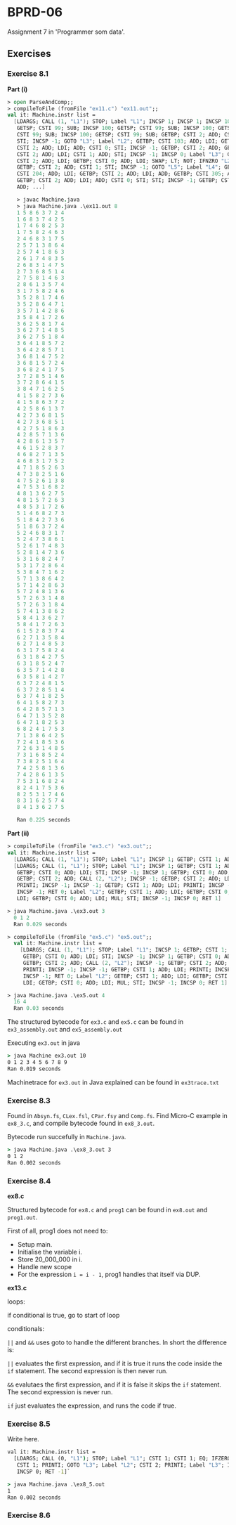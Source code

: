 # BPRD-06

Assignment 7 in 'Programmer som data'.

## Exercises

### Exercise 8.1

**Part (i)**

```fsharp
> open ParseAndComp;;
> compileToFile (fromFile "ex11.c") "ex11.out";;
val it: Machine.instr list =
  [LDARGS; CALL (1, "L1"); STOP; Label "L1"; INCSP 1; INCSP 1; INCSP 100;
   GETSP; CSTI 99; SUB; INCSP 100; GETSP; CSTI 99; SUB; INCSP 100; GETSP;
   CSTI 99; SUB; INCSP 100; GETSP; CSTI 99; SUB; GETBP; CSTI 2; ADD; CSTI 1;
   STI; INCSP -1; GOTO "L3"; Label "L2"; GETBP; CSTI 103; ADD; LDI; GETBP;
   CSTI 2; ADD; LDI; ADD; CSTI 0; STI; INCSP -1; GETBP; CSTI 2; ADD; GETBP;
   CSTI 2; ADD; LDI; CSTI 1; ADD; STI; INCSP -1; INCSP 0; Label "L3"; GETBP;
   CSTI 2; ADD; LDI; GETBP; CSTI 0; ADD; LDI; SWAP; LT; NOT; IFNZRO "L2";
   GETBP; CSTI 2; ADD; CSTI 1; STI; INCSP -1; GOTO "L5"; Label "L4"; GETBP;
   CSTI 204; ADD; LDI; GETBP; CSTI 2; ADD; LDI; ADD; GETBP; CSTI 305; ADD; LDI;
   GETBP; CSTI 2; ADD; LDI; ADD; CSTI 0; STI; STI; INCSP -1; GETBP; CSTI 2;
   ADD; ...]

   > javac Machine.java
   > java Machine.java .\ex11.out 8
   1 5 8 6 3 7 2 4 
   1 6 8 3 7 4 2 5
   1 7 4 6 8 2 5 3
   1 7 5 8 2 4 6 3 
   2 4 6 8 3 1 7 5
   2 5 7 1 3 8 6 4
   2 5 7 4 1 8 6 3
   2 6 1 7 4 8 3 5
   2 6 8 3 1 4 7 5 
   2 7 3 6 8 5 1 4
   2 7 5 8 1 4 6 3
   2 8 6 1 3 5 7 4
   3 1 7 5 8 2 4 6
   3 5 2 8 1 7 4 6 
   3 5 2 8 6 4 7 1
   3 5 7 1 4 2 8 6
   3 5 8 4 1 7 2 6
   3 6 2 5 8 1 7 4
   3 6 2 7 1 4 8 5
   3 6 2 7 5 1 8 4 
   3 6 4 1 8 5 7 2
   3 6 4 2 8 5 7 1
   3 6 8 1 4 7 5 2
   3 6 8 1 5 7 2 4
   3 6 8 2 4 1 7 5
   3 7 2 8 5 1 4 6 
   3 7 2 8 6 4 1 5
   3 8 4 7 1 6 2 5
   4 1 5 8 2 7 3 6 
   4 1 5 8 6 3 7 2
   4 2 5 8 6 1 3 7
   4 2 7 3 6 8 1 5
   4 2 7 3 6 8 5 1 
   4 2 7 5 1 8 6 3
   4 2 8 5 7 1 3 6
   4 2 8 6 1 3 5 7
   4 6 1 5 2 8 3 7
   4 6 8 2 7 1 3 5 
   4 6 8 3 1 7 5 2
   4 7 1 8 5 2 6 3
   4 7 3 8 2 5 1 6
   4 7 5 2 6 1 3 8
   4 7 5 3 1 6 8 2
   4 8 1 3 6 2 7 5
   4 8 1 5 7 2 6 3
   4 8 5 3 1 7 2 6 
   5 1 4 6 8 2 7 3
   5 1 8 4 2 7 3 6
   5 1 8 6 3 7 2 4
   5 2 4 6 8 3 1 7
   5 2 4 7 3 8 6 1
   5 2 6 1 7 4 8 3
   5 2 8 1 4 7 3 6
   5 3 1 6 8 2 4 7
   5 3 1 7 2 8 6 4
   5 3 8 4 7 1 6 2
   5 7 1 3 8 6 4 2 
   5 7 1 4 2 8 6 3
   5 7 2 4 8 1 3 6
   5 7 2 6 3 1 4 8
   5 7 2 6 3 1 8 4
   5 7 4 1 3 8 6 2
   5 8 4 1 3 6 2 7 
   5 8 4 1 7 2 6 3
   6 1 5 2 8 3 7 4
   6 2 7 1 3 5 8 4
   6 2 7 1 4 8 5 3
   6 3 1 7 5 8 2 4
   6 3 1 8 4 2 7 5
   6 3 1 8 5 2 4 7
   6 3 5 7 1 4 2 8
   6 3 5 8 1 4 2 7
   6 3 7 2 4 8 1 5
   6 3 7 2 8 5 1 4
   6 3 7 4 1 8 2 5 
   6 4 1 5 8 2 7 3
   6 4 2 8 5 7 1 3
   6 4 7 1 3 5 2 8
   6 4 7 1 8 2 5 3
   6 8 2 4 1 7 5 3
   7 1 3 8 6 4 2 5
   7 2 4 1 8 5 3 6
   7 2 6 3 1 4 8 5
   7 3 1 6 8 5 2 4 
   7 3 8 2 5 1 6 4
   7 4 2 5 8 1 3 6
   7 4 2 8 6 1 3 5
   7 5 3 1 6 8 2 4
   8 2 4 1 7 5 3 6
   8 2 5 3 1 7 4 6
   8 3 1 6 2 5 7 4 
   8 4 1 3 6 2 7 5  

   Ran 0.225 seconds
```

**Part (ii)**

```fsharp
> compileToFile (fromFile "ex3.c") "ex3.out";;
val it: Machine.instr list =
  [LDARGS; CALL (1, "L1"); STOP; Label "L1"; INCSP 1; GETBP; CSTI 1; ADD;
  [LDARGS; CALL (1, "L1"); STOP; Label "L1"; INCSP 1; GETBP; CSTI 1; ADD;
   GETBP; CSTI 0; ADD; LDI; STI; INCSP -1; INCSP 1; GETBP; CSTI 0; ADD; LDI;
   GETBP; CSTI 2; ADD; CALL (2, "L2"); INCSP -1; GETBP; CSTI 2; ADD; LDI;
   PRINTI; INCSP -1; INCSP -1; GETBP; CSTI 1; ADD; LDI; PRINTI; INCSP -1;
   INCSP -1; RET 0; Label "L2"; GETBP; CSTI 1; ADD; LDI; GETBP; CSTI 0; ADD;
   LDI; GETBP; CSTI 0; ADD; LDI; MUL; STI; INCSP -1; INCSP 0; RET 1]

> java Machine.java .\ex3.out 3     
  0 1 2
  Ran 0.029 seconds
```

```fsharp
> compileToFile (fromFile "ex5.c") "ex5.out";;
  val it: Machine.instr list =
    [LDARGS; CALL (1, "L1"); STOP; Label "L1"; INCSP 1; GETBP; CSTI 1; ADD;
     GETBP; CSTI 0; ADD; LDI; STI; INCSP -1; INCSP 1; GETBP; CSTI 0; ADD; LDI;
     GETBP; CSTI 2; ADD; CALL (2, "L2"); INCSP -1; GETBP; CSTI 2; ADD; LDI;
     PRINTI; INCSP -1; INCSP -1; GETBP; CSTI 1; ADD; LDI; PRINTI; INCSP -1;
     INCSP -1; RET 0; Label "L2"; GETBP; CSTI 1; ADD; LDI; GETBP; CSTI 0; ADD;
     LDI; GETBP; CSTI 0; ADD; LDI; MUL; STI; INCSP -1; INCSP 0; RET 1]

> java Machine.java .\ex5.out 4
  16 4 
  Ran 0.03 seconds     
```

The structured bytecode for `ex3.c` and `ex5.c` can be found in `ex3_assembly.out` and `ex5_assembly.out`

Executing `ex3.out` in java

```cmd
> java Machine ex3.out 10
0 1 2 3 4 5 6 7 8 9 
Ran 0.019 seconds
```

Machinetrace for `ex3.out` in Java explained can be found in `ex3trace.txt`

### Exercise 8.3

Found in `Absyn.fs`, `CLex.fsl`, `CPar.fsy` and `Comp.fs`. Find Micro-C example in `ex8_3.c`, and compile bytecode found in `ex8_3.out`.

Bytecode run succefully in `Machine.java`.

```cmd
> java Machine.java .\ex8_3.out 3
0 1 2 
Ran 0.002 seconds
```

### Exercise 8.4

**ex8.c**

Structured bytecode for `ex8.c` and `prog1` can be found in `ex8.out` and `prog1.out`.

First of all, prog1 does not need to:

- Setup main.
- Initialise the variable i.
- Store 20_000_000 in i.
- Handle new scope
- For the expression `i = i - 1`, prog1 handles that itself via DUP.

**ex13.c**

loops:

if conditional is true, go to start of loop

conditionals:

`||` and `&&` uses goto to handle the different branches. In short the difference is:

`||` evaluates the first expression, and if it is true it runs the code inside the `if` statement. The second expression is then never run.

`&&` evalutaes the first expression, and if it is false it skips the `if` statement. The second expression is never run.

`if` just evaluates the expression, and runs the code if true.

### Exercise 8.5

Write here.

```cmd
val it: Machine.instr list =
  [LDARGS; CALL (0, "L1"); STOP; Label "L1"; CSTI 1; CSTI 1; EQ; IFZERO "L2";
   CSTI 1; PRINTI; GOTO "L3"; Label "L2"; CSTI 2; PRINTI; Label "L3"; INCSP -1;
   INCSP 0; RET -1]`
```

```cmd
> java Machine.java .\ex8_5.out
1 
Ran 0.002 seconds

```

### Exercise 8.6
